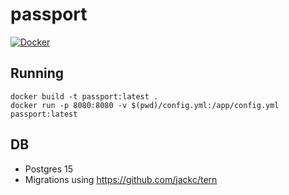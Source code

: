 # passport
[![Docker](https://github.com/wanderfusion/passport/actions/workflows/docker-publish.yml/badge.svg)](https://github.com/wanderfusion/passport/actions/workflows/docker-publish.yml)
## Running
```
docker build -t passport:latest .
docker run -p 8080:8080 -v $(pwd)/config.yml:/app/config.yml passport:latest
```

## DB
- Postgres 15
- Migrations using https://github.com/jackc/tern
